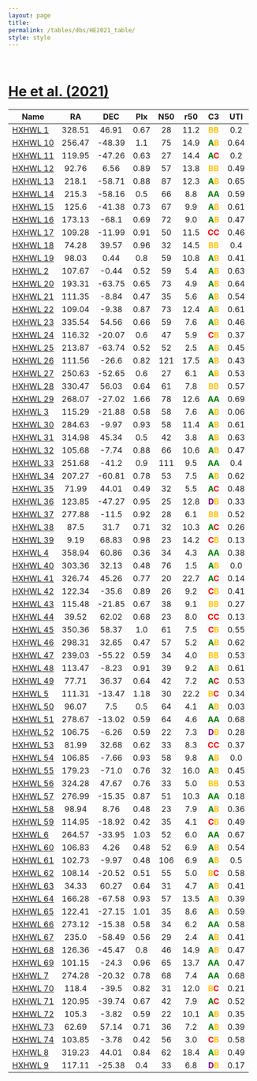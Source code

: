 ```yaml
---
layout: page
title:  
permalink: /tables/dbs/HE2021_table/
style: style
---
```


&nbsp;
# [He et al. (2021)](https://scixplorer.org/abs/2021RAA....21...93H)

| Name | RA | DEC | Plx | N50 | r50 | C3 | UTI |
| --- | :-: | :-: | :-: | :-: | :-: | :-: | :-: |
| [HXHWL 1](/_clusters/hxhwl1/) | 328.51 | 46.91 | 0.67 | 28 | 11.2 | <span style="color: #FFC300; font-weight: bold;">B</span><span style="color: #FFC300; font-weight: bold;">B</span> | 0.2  |
| [HXHWL 10](/_clusters/hxhwl10/) | 256.47 | -48.39 | 1.1 | 75 | 14.9 | <span style="color: green; font-weight: bold;">A</span><span style="color: #FFC300; font-weight: bold;">B</span> | 0.64  |
| [HXHWL 11](/_clusters/hxhwl11/) | 119.95 | -47.26 | 0.63 | 27 | 14.4 | <span style="color: green; font-weight: bold;">A</span><span style="color: red; font-weight: bold;">C</span> | 0.2  |
| [HXHWL 12](/_clusters/hxhwl12/) | 92.76 | 6.56 | 0.89 | 57 | 13.8 | <span style="color: #FFC300; font-weight: bold;">B</span><span style="color: #FFC300; font-weight: bold;">B</span> | 0.49  |
| [HXHWL 13](/_clusters/hxhwl13/) | 218.1 | -58.71 | 0.88 | 87 | 12.3 | <span style="color: green; font-weight: bold;">A</span><span style="color: #FFC300; font-weight: bold;">B</span> | 0.65  |
| [HXHWL 14](/_clusters/hxhwl14/) | 215.3 | -58.16 | 0.5 | 66 | 8.8 | <span style="color: green; font-weight: bold;">A</span><span style="color: green; font-weight: bold;">A</span> | 0.59  |
| [HXHWL 15](/_clusters/hxhwl15/) | 125.6 | -41.38 | 0.73 | 67 | 9.9 | <span style="color: green; font-weight: bold;">A</span><span style="color: #FFC300; font-weight: bold;">B</span> | 0.61  |
| [HXHWL 16](/_clusters/hxhwl16/) | 173.13 | -68.1 | 0.69 | 72 | 9.0 | <span style="color: green; font-weight: bold;">A</span><span style="color: #FFC300; font-weight: bold;">B</span> | 0.47  |
| [HXHWL 17](/_clusters/hxhwl17/) | 109.28 | -11.99 | 0.91 | 50 | 11.5 | <span style="color: red; font-weight: bold;">C</span><span style="color: red; font-weight: bold;">C</span> | 0.46  |
| [HXHWL 18](/_clusters/hxhwl18/) | 74.28 | 39.57 | 0.96 | 32 | 14.5 | <span style="color: #FFC300; font-weight: bold;">B</span><span style="color: #FFC300; font-weight: bold;">B</span> | 0.4  |
| [HXHWL 19](/_clusters/hxhwl19/) | 98.03 | 0.44 | 0.8 | 59 | 10.8 | <span style="color: green; font-weight: bold;">A</span><span style="color: #FFC300; font-weight: bold;">B</span> | 0.41  |
| [HXHWL 2](/_clusters/hxhwl2/) | 107.67 | -0.44 | 0.52 | 59 | 5.4 | <span style="color: green; font-weight: bold;">A</span><span style="color: #FFC300; font-weight: bold;">B</span> | 0.63  |
| [HXHWL 20](/_clusters/hxhwl20/) | 193.31 | -63.75 | 0.65 | 73 | 4.9 | <span style="color: green; font-weight: bold;">A</span><span style="color: #FFC300; font-weight: bold;">B</span> | 0.64  |
| [HXHWL 21](/_clusters/hxhwl21/) | 111.35 | -8.84 | 0.47 | 35 | 5.6 | <span style="color: green; font-weight: bold;">A</span><span style="color: #FFC300; font-weight: bold;">B</span> | 0.54  |
| [HXHWL 22](/_clusters/hxhwl22/) | 109.04 | -9.38 | 0.87 | 73 | 12.4 | <span style="color: green; font-weight: bold;">A</span><span style="color: #FFC300; font-weight: bold;">B</span> | 0.61  |
| [HXHWL 23](/_clusters/hxhwl23/) | 335.54 | 54.56 | 0.66 | 59 | 7.6 | <span style="color: green; font-weight: bold;">A</span><span style="color: #FFC300; font-weight: bold;">B</span> | 0.46  |
| [HXHWL 24](/_clusters/hxhwl24/) | 116.32 | -20.07 | 0.6 | 47 | 5.9 | <span style="color: red; font-weight: bold;">C</span><span style="color: #FFC300; font-weight: bold;">B</span> | 0.37  |
| [HXHWL 25](/_clusters/hxhwl25/) | 213.87 | -63.74 | 0.52 | 52 | 2.5 | <span style="color: green; font-weight: bold;">A</span><span style="color: #FFC300; font-weight: bold;">B</span> | 0.45  |
| [HXHWL 26](/_clusters/hxhwl26/) | 111.56 | -26.6 | 0.82 | 121 | 17.5 | <span style="color: green; font-weight: bold;">A</span><span style="color: #FFC300; font-weight: bold;">B</span> | 0.43  |
| [HXHWL 27](/_clusters/hxhwl27/) | 250.63 | -52.65 | 0.6 | 27 | 6.1 | <span style="color: green; font-weight: bold;">A</span><span style="color: #FFC300; font-weight: bold;">B</span> | 0.53  |
| [HXHWL 28](/_clusters/hxhwl28/) | 330.47 | 56.03 | 0.64 | 61 | 7.8 | <span style="color: #FFC300; font-weight: bold;">B</span><span style="color: #FFC300; font-weight: bold;">B</span> | 0.57  |
| [HXHWL 29](/_clusters/hxhwl29/) | 268.07 | -27.02 | 1.66 | 78 | 12.6 | <span style="color: green; font-weight: bold;">A</span><span style="color: green; font-weight: bold;">A</span> | 0.69  |
| [HXHWL 3](/_clusters/hxhwl3/) | 115.29 | -21.88 | 0.58 | 58 | 7.6 | <span style="color: green; font-weight: bold;">A</span><span style="color: #FFC300; font-weight: bold;">B</span> | 0.06  |
| [HXHWL 30](/_clusters/hxhwl30/) | 284.63 | -9.97 | 0.93 | 58 | 11.4 | <span style="color: green; font-weight: bold;">A</span><span style="color: #FFC300; font-weight: bold;">B</span> | 0.61  |
| [HXHWL 31](/_clusters/hxhwl31/) | 314.98 | 45.34 | 0.5 | 42 | 3.8 | <span style="color: green; font-weight: bold;">A</span><span style="color: #FFC300; font-weight: bold;">B</span> | 0.63  |
| [HXHWL 32](/_clusters/hxhwl32/) | 105.68 | -7.74 | 0.88 | 66 | 10.6 | <span style="color: green; font-weight: bold;">A</span><span style="color: #FFC300; font-weight: bold;">B</span> | 0.47  |
| [HXHWL 33](/_clusters/hxhwl33/) | 251.68 | -41.2 | 0.9 | 111 | 9.5 | <span style="color: green; font-weight: bold;">A</span><span style="color: green; font-weight: bold;">A</span> | 0.4  |
| [HXHWL 34](/_clusters/hxhwl34/) | 207.27 | -60.81 | 0.78 | 53 | 7.5 | <span style="color: green; font-weight: bold;">A</span><span style="color: #FFC300; font-weight: bold;">B</span> | 0.62  |
| [HXHWL 35](/_clusters/hxhwl35/) | 71.99 | 44.01 | 0.49 | 32 | 5.5 | <span style="color: green; font-weight: bold;">A</span><span style="color: red; font-weight: bold;">C</span> | 0.48  |
| [HXHWL 36](/_clusters/hxhwl36/) | 123.85 | -47.27 | 0.95 | 25 | 12.8 | <span style="color: purple; font-weight: bold;">D</span><span style="color: #FFC300; font-weight: bold;">B</span> | 0.33  |
| [HXHWL 37](/_clusters/hxhwl37/) | 277.88 | -11.5 | 0.92 | 28 | 6.1 | <span style="color: #FFC300; font-weight: bold;">B</span><span style="color: #FFC300; font-weight: bold;">B</span> | 0.52  |
| [HXHWL 38](/_clusters/hxhwl38/) | 87.5 | 31.7 | 0.71 | 32 | 10.3 | <span style="color: green; font-weight: bold;">A</span><span style="color: red; font-weight: bold;">C</span> | 0.26  |
| [HXHWL 39](/_clusters/hxhwl39/) | 9.19 | 68.83 | 0.98 | 23 | 14.2 | <span style="color: red; font-weight: bold;">C</span><span style="color: #FFC300; font-weight: bold;">B</span> | 0.13  |
| [HXHWL 4](/_clusters/hxhwl4/) | 358.94 | 60.86 | 0.36 | 34 | 4.3 | <span style="color: green; font-weight: bold;">A</span><span style="color: green; font-weight: bold;">A</span> | 0.38  |
| [HXHWL 40](/_clusters/hxhwl40/) | 303.36 | 32.13 | 0.48 | 76 | 1.5 | <span style="color: green; font-weight: bold;">A</span><span style="color: #FFC300; font-weight: bold;">B</span> | 0.0  |
| [HXHWL 41](/_clusters/hxhwl41/) | 326.74 | 45.26 | 0.77 | 20 | 22.7 | <span style="color: green; font-weight: bold;">A</span><span style="color: red; font-weight: bold;">C</span> | 0.14  |
| [HXHWL 42](/_clusters/hxhwl42/) | 122.34 | -35.6 | 0.89 | 26 | 9.2 | <span style="color: red; font-weight: bold;">C</span><span style="color: #FFC300; font-weight: bold;">B</span> | 0.41  |
| [HXHWL 43](/_clusters/hxhwl43/) | 115.48 | -21.85 | 0.67 | 38 | 9.1 | <span style="color: #FFC300; font-weight: bold;">B</span><span style="color: #FFC300; font-weight: bold;">B</span> | 0.27  |
| [HXHWL 44](/_clusters/hxhwl44/) | 39.52 | 62.02 | 0.68 | 23 | 8.0 | <span style="color: red; font-weight: bold;">C</span><span style="color: red; font-weight: bold;">C</span> | 0.13  |
| [HXHWL 45](/_clusters/hxhwl45/) | 350.36 | 58.37 | 1.0 | 61 | 7.5 | <span style="color: red; font-weight: bold;">C</span><span style="color: #FFC300; font-weight: bold;">B</span> | 0.55  |
| [HXHWL 46](/_clusters/hxhwl46/) | 298.31 | 32.65 | 0.47 | 57 | 5.2 | <span style="color: green; font-weight: bold;">A</span><span style="color: #FFC300; font-weight: bold;">B</span> | 0.62  |
| [HXHWL 47](/_clusters/hxhwl47/) | 239.03 | -55.22 | 0.59 | 34 | 4.0 | <span style="color: #FFC300; font-weight: bold;">B</span><span style="color: #FFC300; font-weight: bold;">B</span> | 0.53  |
| [HXHWL 48](/_clusters/hxhwl48/) | 113.47 | -8.23 | 0.91 | 39 | 9.2 | <span style="color: green; font-weight: bold;">A</span><span style="color: #FFC300; font-weight: bold;">B</span> | 0.61  |
| [HXHWL 49](/_clusters/hxhwl49/) | 77.71 | 36.37 | 0.64 | 42 | 7.2 | <span style="color: green; font-weight: bold;">A</span><span style="color: red; font-weight: bold;">C</span> | 0.53  |
| [HXHWL 5](/_clusters/hxhwl5/) | 111.31 | -13.47 | 1.18 | 30 | 22.2 | <span style="color: #FFC300; font-weight: bold;">B</span><span style="color: red; font-weight: bold;">C</span> | 0.34  |
| [HXHWL 50](/_clusters/hxhwl50/) | 96.07 | 7.5 | 0.5 | 64 | 4.1 | <span style="color: green; font-weight: bold;">A</span><span style="color: #FFC300; font-weight: bold;">B</span> | 0.03  |
| [HXHWL 51](/_clusters/hxhwl51/) | 278.67 | -13.02 | 0.59 | 64 | 4.6 | <span style="color: green; font-weight: bold;">A</span><span style="color: green; font-weight: bold;">A</span> | 0.68  |
| [HXHWL 52](/_clusters/hxhwl52/) | 106.75 | -6.26 | 0.59 | 22 | 7.3 | <span style="color: purple; font-weight: bold;">D</span><span style="color: #FFC300; font-weight: bold;">B</span> | 0.28  |
| [HXHWL 53](/_clusters/hxhwl53/) | 81.99 | 32.68 | 0.62 | 33 | 8.3 | <span style="color: red; font-weight: bold;">C</span><span style="color: red; font-weight: bold;">C</span> | 0.37  |
| [HXHWL 54](/_clusters/hxhwl54/) | 106.85 | -7.66 | 0.93 | 58 | 9.8 | <span style="color: green; font-weight: bold;">A</span><span style="color: #FFC300; font-weight: bold;">B</span> | 0.0  |
| [HXHWL 55](/_clusters/hxhwl55/) | 179.23 | -71.0 | 0.76 | 32 | 16.0 | <span style="color: green; font-weight: bold;">A</span><span style="color: #FFC300; font-weight: bold;">B</span> | 0.45  |
| [HXHWL 56](/_clusters/hxhwl56/) | 324.28 | 47.67 | 0.76 | 33 | 5.0 | <span style="color: #FFC300; font-weight: bold;">B</span><span style="color: #FFC300; font-weight: bold;">B</span> | 0.53  |
| [HXHWL 57](/_clusters/hxhwl57/) | 276.99 | -15.35 | 0.87 | 51 | 10.3 | <span style="color: green; font-weight: bold;">A</span><span style="color: green; font-weight: bold;">A</span> | 0.18  |
| [HXHWL 58](/_clusters/hxhwl58/) | 98.94 | 8.76 | 0.48 | 23 | 7.9 | <span style="color: green; font-weight: bold;">A</span><span style="color: #FFC300; font-weight: bold;">B</span> | 0.36  |
| [HXHWL 59](/_clusters/hxhwl59/) | 114.95 | -18.92 | 0.42 | 35 | 4.1 | <span style="color: red; font-weight: bold;">C</span><span style="color: #FFC300; font-weight: bold;">B</span> | 0.49  |
| [HXHWL 6](/_clusters/hxhwl6/) | 264.57 | -33.95 | 1.03 | 52 | 6.0 | <span style="color: green; font-weight: bold;">A</span><span style="color: green; font-weight: bold;">A</span> | 0.67  |
| [HXHWL 60](/_clusters/hxhwl60/) | 106.83 | 4.26 | 0.48 | 52 | 6.9 | <span style="color: green; font-weight: bold;">A</span><span style="color: #FFC300; font-weight: bold;">B</span> | 0.54  |
| [HXHWL 61](/_clusters/hxhwl61/) | 102.73 | -9.97 | 0.48 | 106 | 6.9 | <span style="color: green; font-weight: bold;">A</span><span style="color: #FFC300; font-weight: bold;">B</span> | 0.5  |
| [HXHWL 62](/_clusters/hxhwl62/) | 108.14 | -20.52 | 0.51 | 55 | 5.0 | <span style="color: #FFC300; font-weight: bold;">B</span><span style="color: red; font-weight: bold;">C</span> | 0.58  |
| [HXHWL 63](/_clusters/hxhwl63/) | 34.33 | 60.27 | 0.64 | 31 | 4.7 | <span style="color: green; font-weight: bold;">A</span><span style="color: #FFC300; font-weight: bold;">B</span> | 0.41  |
| [HXHWL 64](/_clusters/hxhwl64/) | 166.28 | -67.58 | 0.93 | 57 | 13.5 | <span style="color: green; font-weight: bold;">A</span><span style="color: #FFC300; font-weight: bold;">B</span> | 0.39  |
| [HXHWL 65](/_clusters/hxhwl65/) | 122.41 | -27.15 | 1.01 | 35 | 8.6 | <span style="color: green; font-weight: bold;">A</span><span style="color: #FFC300; font-weight: bold;">B</span> | 0.59  |
| [HXHWL 66](/_clusters/hxhwl66/) | 273.12 | -15.38 | 0.58 | 34 | 6.2 | <span style="color: green; font-weight: bold;">A</span><span style="color: green; font-weight: bold;">A</span> | 0.58  |
| [HXHWL 67](/_clusters/hxhwl67/) | 235.0 | -58.49 | 0.56 | 29 | 2.4 | <span style="color: green; font-weight: bold;">A</span><span style="color: #FFC300; font-weight: bold;">B</span> | 0.41  |
| [HXHWL 68](/_clusters/hxhwl68/) | 126.36 | -45.47 | 0.8 | 46 | 14.9 | <span style="color: green; font-weight: bold;">A</span><span style="color: #FFC300; font-weight: bold;">B</span> | 0.47  |
| [HXHWL 69](/_clusters/hxhwl69/) | 101.15 | -24.3 | 0.96 | 65 | 13.7 | <span style="color: green; font-weight: bold;">A</span><span style="color: green; font-weight: bold;">A</span> | 0.47  |
| [HXHWL 7](/_clusters/hxhwl7/) | 274.28 | -20.32 | 0.78 | 68 | 7.4 | <span style="color: green; font-weight: bold;">A</span><span style="color: green; font-weight: bold;">A</span> | 0.68  |
| [HXHWL 70](/_clusters/hxhwl70/) | 118.4 | -39.5 | 0.82 | 31 | 12.0 | <span style="color: #FFC300; font-weight: bold;">B</span><span style="color: red; font-weight: bold;">C</span> | 0.21  |
| [HXHWL 71](/_clusters/hxhwl71/) | 120.95 | -39.74 | 0.67 | 42 | 7.9 | <span style="color: green; font-weight: bold;">A</span><span style="color: red; font-weight: bold;">C</span> | 0.52  |
| [HXHWL 72](/_clusters/hxhwl72/) | 105.3 | -3.82 | 0.59 | 22 | 10.1 | <span style="color: green; font-weight: bold;">A</span><span style="color: #FFC300; font-weight: bold;">B</span> | 0.35  |
| [HXHWL 73](/_clusters/hxhwl73/) | 62.69 | 57.14 | 0.71 | 36 | 7.2 | <span style="color: green; font-weight: bold;">A</span><span style="color: #FFC300; font-weight: bold;">B</span> | 0.39  |
| [HXHWL 74](/_clusters/hxhwl74/) | 103.85 | -3.78 | 0.42 | 56 | 3.0 | <span style="color: red; font-weight: bold;">C</span><span style="color: #FFC300; font-weight: bold;">B</span> | 0.58  |
| [HXHWL 8](/_clusters/hxhwl8/) | 319.23 | 44.01 | 0.84 | 62 | 18.4 | <span style="color: green; font-weight: bold;">A</span><span style="color: #FFC300; font-weight: bold;">B</span> | 0.49  |
| [HXHWL 9](/_clusters/hxhwl9/) | 117.11 | -25.38 | 0.4 | 33 | 6.8 | <span style="color: purple; font-weight: bold;">D</span><span style="color: #FFC300; font-weight: bold;">B</span> | 0.17  |



<script type="module">
import { enableTableSorting } from '{{ site.baseurl }}/scripts/table-sorting.js';
document.querySelectorAll("table").forEach(table => {
  enableTableSorting(table);
});
</script>